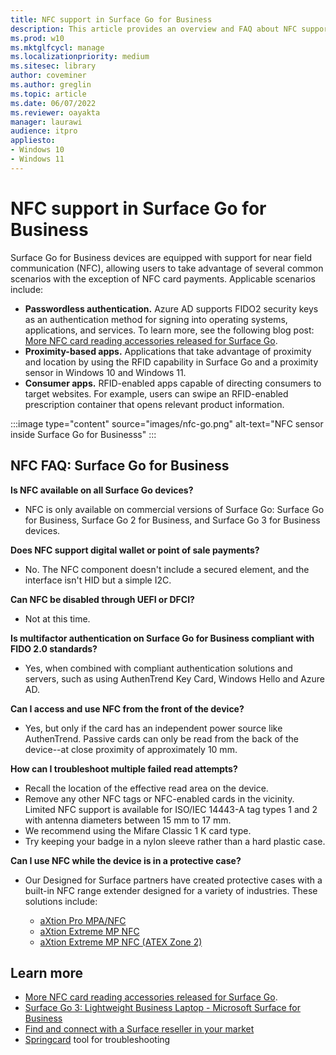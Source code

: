 ```yaml
---
title: NFC support in Surface Go for Business
description: This article provides an overview and FAQ about NFC support in Surface Go for Business devices
ms.prod: w10
ms.mktglfcycl: manage
ms.localizationpriority: medium
ms.sitesec: library
author: coveminer
ms.author: greglin
ms.topic: article
ms.date: 06/07/2022
ms.reviewer: oayakta
manager: laurawi
audience: itpro
appliesto:
- Windows 10
- Windows 11
---
```


# NFC support in Surface Go for Business

Surface Go for Business devices are equipped with support for near field communication (NFC), allowing users to take advantage of several common scenarios with the exception of NFC card payments. Applicable scenarios include:

- **Passwordless authentication.** Azure AD supports FIDO2 security keys as an authentication method for signing into operating systems, applications, and services. To learn more, see the following blog post: [More NFC card reading accessories released for Surface Go](https://techcommunity.microsoft.com/t5/surface-it-pro-blog/more-nfc-card-reading-accessories-released-for-surface-go/ba-p/2203298).
- **Proximity-based apps.** Applications that take advantage of proximity and location by using the RFID capability in Surface Go and a proximity sensor in Windows 10 and Windows 11.
- **Consumer apps.**  RFID-enabled apps capable of directing consumers to target websites. For example,  users can swipe an RFID-enabled prescription container that opens relevant product information.

:::image type="content" source="images/nfc-go.png" alt-text="NFC sensor inside Surface Go for Businesss" :::

## NFC FAQ: Surface Go for Business

**Is NFC available on all Surface Go devices?**

- NFC is only available on commercial versions of Surface Go: Surface Go for Business, Surface Go 2 for Business, and Surface Go 3 for Business devices.

**Does NFC support digital wallet or point of sale payments?**

- No. The NFC component doesn't include a secured element, and the interface isn't HID but a simple I2C.

**Can NFC be disabled through UEFI or DFCI?**

- Not at this time.

**Is multifactor authentication on Surface Go for Business compliant with FIDO 2.0 standards?**

- Yes, when combined with compliant authentication solutions and servers, such as using AuthenTrend Key Card, Windows Hello and Azure AD.

**Can I access and use NFC from the front of the device?**

- Yes, but only if the card has an independent power source like AuthenTrend. Passive cards can only be read from the back of the device--at close proximity of approximately 10 mm.

**How can I troubleshoot multiple failed read attempts?**

- Recall the location of the effective read area on the device.
- Remove any other NFC tags or NFC-enabled cards in the vicinity. Limited NFC support is available for ISO/IEC 14443-A tag types 1 and 2 with antenna diameters between 15 mm to 17 mm.
- We recommend using the Mifare Classic 1 K card type.
- Try keeping your badge in a nylon sleeve rather than a hard plastic case.

**Can I use NFC while the device is in a protective case?**

- Our Designed for Surface partners have created protective cases with a built-in NFC range extender designed for a variety of industries. These solutions include:

  - [aXtion Pro MPA/NFC](https://licensedhardware.azurewebsites.net/surface/product/dc426547-655b-eb11-8fed-00155dd3d394/axtion-pro-mpanfc-for-surface-go--go-2--go-3)
  - [aXtion Extreme MP NFC](https://licensedhardware.azurewebsites.net/surface/product/d1548288-82a1-ec11-b820-00155dd3dff8/axtion-extreme-mp-nfc-for-ms-surface-go-3-c1d2)
  - [aXtion Extreme MP NFC (ATEX Zone 2)](https://licensedhardware.azurewebsites.net/surface/product/6c85a536-debc-ec11-bea1-00155dd3d776/axtion-extreme-mp-nfc-for-ms-surface-go-3-atex-zone-2)

## Learn more

- [More NFC card reading accessories released for Surface Go](https://techcommunity.microsoft.com/t5/surface-it-pro-blog/more-nfc-card-reading-accessories-released-for-surface-go/ba-p/2203298).
- [Surface Go 3: Lightweight Business Laptop - Microsoft Surface for Business](https://www.microsoft.com/surface/business/surface-go-3)
- [Find and connect with a Surface reseller in your market](https://www.microsoft.com/surface/business/where-to-buy-microsoft-surface)
- [Springcard](https://www.springcard.com/en/download/find/file/sq13163) tool for troubleshooting
